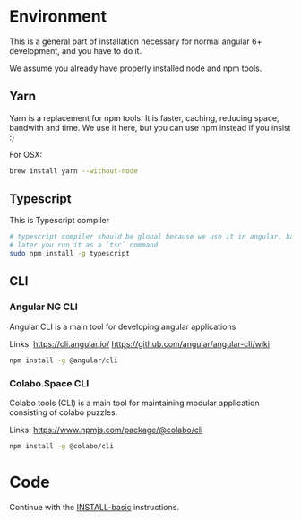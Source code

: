 # Environment

This is a general part of installation necessary for normal angular 6+ development, and you have to do it.

We assume you already have properly installed node and npm tools.

## Yarn

Yarn is a replacement for npm tools. It is faster, caching, reducing space, bandwith and time. We use it here, but you can use npm instead if you insist :)

For OSX:

```sh
brew install yarn --without-node
```

## Typescript

This is Typescript compiler

```sh
# typescript compiler should be global because we use it in angular, backend, etc
# later you run it as a `tsc` command
sudo npm install -g typescript
```

## CLI

### Angular NG CLI

Angular CLI is a main tool for developing angular applications

Links:
https://cli.angular.io/
https://github.com/angular/angular-cli/wiki

```sh
npm install -g @angular/cli
```


### Colabo.Space CLI

Colabo tools (CLI) is a main tool for maintaining modular application consisting of colabo puzzles.

Links:
https://www.npmjs.com/package/@colabo/cli

```sh
npm install -g @colabo/cli
```

# Code

Continue with the [INSTALL-basic](INSTALL-basic.md) instructions.